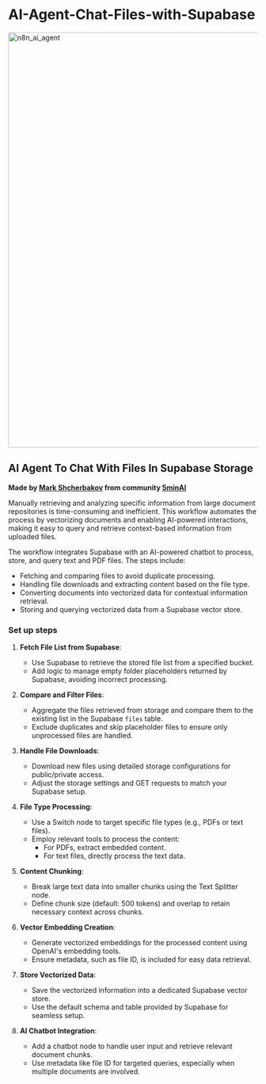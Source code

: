 # AI-Agent-Chat-Files-with-Supabase


<img width="1184" height="838" alt="n8n_ai_agent" src="https://github.com/user-attachments/assets/bafbbfa4-4036-4f41-87c4-3a1b8c3303ba" />

## AI Agent To Chat With Files In Supabase Storage
**Made by [Mark Shcherbakov](https://www.linkedin.com/in/marklowcoding/) from community [5minAI](https://www.skool.com/5minai-2861)**

Manually retrieving and analyzing specific information from large document repositories is time-consuming and inefficient. This workflow automates the process by vectorizing documents and enabling AI-powered interactions, making it easy to query and retrieve context-based information from uploaded files.

The workflow integrates Supabase with an AI-powered chatbot to process, store, and query text and PDF files. The steps include:
- Fetching and comparing files to avoid duplicate processing.
- Handling file downloads and extracting content based on the file type.
- Converting documents into vectorized data for contextual information retrieval.
- Storing and querying vectorized data from a Supabase vector store.

### Set up steps

1. **Fetch File List from Supabase**:
   - Use Supabase to retrieve the stored file list from a specified bucket.
   - Add logic to manage empty folder placeholders returned by Supabase, avoiding incorrect processing.

2. **Compare and Filter Files**:
   - Aggregate the files retrieved from storage and compare them to the existing list in the Supabase `files` table.
   - Exclude duplicates and skip placeholder files to ensure only unprocessed files are handled.

3. **Handle File Downloads**:
   - Download new files using detailed storage configurations for public/private access.
   - Adjust the storage settings and GET requests to match your Supabase setup.

4. **File Type Processing**:
   - Use a Switch node to target specific file types (e.g., PDFs or text files).
   - Employ relevant tools to process the content:
     - For PDFs, extract embedded content.
     - For text files, directly process the text data.

5. **Content Chunking**:
   - Break large text data into smaller chunks using the Text Splitter node.
   - Define chunk size (default: 500 tokens) and overlap to retain necessary context across chunks.

6. **Vector Embedding Creation**:
   - Generate vectorized embeddings for the processed content using OpenAI's embedding tools.
   - Ensure metadata, such as file ID, is included for easy data retrieval.

7. **Store Vectorized Data**:
   - Save the vectorized information into a dedicated Supabase vector store.
   - Use the default schema and table provided by Supabase for seamless setup.

8. **AI Chatbot Integration**:
   - Add a chatbot node to handle user input and retrieve relevant document chunks.
   - Use metadata like file ID for targeted queries, especially when multiple documents are involved.
